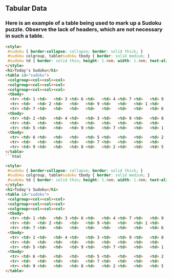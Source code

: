 

## Tabular Data

### Here is an example of a table being used to mark up a Sudoku puzzle. Observe the lack of headers, which are not necessary in such a table.
```html
<style>
 #sudoku { border-collapse: collapse; border: solid thick; }
 #sudoku colgroup, table#sudoku tbody { border: solid medium; }
 #sudoku td { border: solid thin; height: 1.4em; width: 1.4em; text-align: center; padding: 0; }
</style>
<h1>Today's Sudoku</h1>
<table id="sudoku">
 <colgroup><col><col><col>
 <colgroup><col><col><col>
 <colgroup><col><col><col>
 <tbody>
  <tr> <td> 1 <td>   <td> 3 <td> 6 <td>   <td> 4 <td> 7 <td>   <td> 9
  <tr> <td>   <td> 2 <td>   <td>   <td> 9 <td>   <td>   <td> 1 <td>
  <tr> <td> 7 <td>   <td>   <td>   <td>   <td>   <td>   <td>   <td> 6
 <tbody>
  <tr> <td> 2 <td>   <td> 4 <td>   <td> 3 <td>   <td> 9 <td>   <td> 8
  <tr> <td>   <td>   <td>   <td>   <td>   <td>   <td>   <td>   <td>
  <tr> <td> 5 <td>   <td>   <td> 9 <td>   <td> 7 <td>   <td>   <td> 1
 <tbody>
  <tr> <td> 6 <td>   <td>   <td>   <td> 5 <td>   <td>   <td>   <td> 2
  <tr> <td>   <td>   <td>   <td>   <td> 7 <td>   <td>   <td>   <td>
  <tr> <td> 9 <td>   <td>   <td> 8 <td>   <td> 2 <td>   <td>   <td> 5
</table>
```html

<style>
 #sudoku { border-collapse: collapse; border: solid thick; }
 #sudoku colgroup, table#sudoku tbody { border: solid medium; }
 #sudoku td { border: solid thin; height: 1.4em; width: 1.4em; text-align: center; padding: 0; }
</style>
<h1>Today's Sudoku</h1>
<table id="sudoku">
 <colgroup><col><col><col>
 <colgroup><col><col><col>
 <colgroup><col><col><col>
 <tbody>
  <tr> <td> 1 <td>   <td> 3 <td> 6 <td>   <td> 4 <td> 7 <td>   <td> 9
  <tr> <td>   <td> 2 <td>   <td>   <td> 9 <td>   <td>   <td> 1 <td>
  <tr> <td> 7 <td>   <td>   <td>   <td>   <td>   <td>   <td>   <td> 6
 <tbody>
  <tr> <td> 2 <td>   <td> 4 <td>   <td> 3 <td>   <td> 9 <td>   <td> 8
  <tr> <td>   <td>   <td>   <td>   <td>   <td>   <td>   <td>   <td>
  <tr> <td> 5 <td>   <td>   <td> 9 <td>   <td> 7 <td>   <td>   <td> 1
 <tbody>
  <tr> <td> 6 <td>   <td>   <td>   <td> 5 <td>   <td>   <td>   <td> 2
  <tr> <td>   <td>   <td>   <td>   <td> 7 <td>   <td>   <td>   <td>
  <tr> <td> 9 <td>   <td>   <td> 8 <td>   <td> 2 <td>   <td>   <td> 5
</table>
